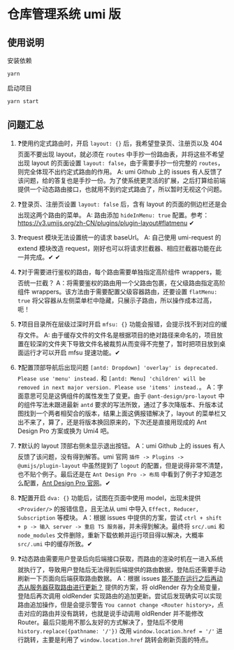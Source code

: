 # 仓库管理系统 umi 版

## 使用说明

安装依赖

```sh
yarn
```

启动项目

```sh
yarn start
```

## 问题汇总

1. ❓使用约定式路由时，开启 `layout: {}` 后，我希望登录页、注册页以及 404 页面不要出现 layout，就必须在 `routes` 中手抄一份路由表，并将这些不希望出现 layout 的页面设置 `layout: false`，由于需要手抄一份完整的 `routes`，则完全体现不出约定式路由的作用。
A: umi Github 上的 issues 有人反馈了该问题，给的答复也是手抄一份。为了使系统更灵活的扩展，之后打算给前端提供一个动态路由接口，也就用不到约定式路由了，所以暂时无视这个问题。

2. ❓登录页、注册页设置 `layout: false` 后，含有 layout 的页面的侧边栏还是会出现这两个路由的菜单。
A: 路由添加 `hideInMenu: true` 配置。参考：<https://v3.umijs.org/zh-CN/plugins/plugin-layout#flatmenu> ✔

3. ❓request 模块无法设置统一的请求 baseUrl。
A: 自己使用 umi-request 的 extend 模块改造 request，刚好也可以将请求拦截器、相应拦截器功能在此一并完成。✔
✔
4. ❓对于需要进行鉴权的路由，每个路由需要单独指定高阶组件 wrappers，能否统一拦截？
A：将需要鉴权的路由用一个父路由包裹，在父级路由指定高阶组件 wrappers。该方法由于需要配置父级容器路由，还要设置 `flatMenu: true` 将父容器从左侧菜单栏中隐藏，只展示子路由，所以操作成本过高，呃！

5. ❓项目目录所在层级过深时开启 `mfsu: {}` 功能会报错，会提示找不到对应的缓存文件。
A: 由于缓存文件的文件名是根据项目的绝对路径来命名的，项目放置在较深的文件夹下导致文件名被裁剪从而变得不完整了，暂时把项目放到桌面运行才可以开启 mfsu 提速功能。✔

6. ❓配置顶部导航后出现问题 `[antd: Dropdown] 'overlay' is deprecated. Please use 'menu' instead.` 和 `[antd: Menu] 'children' will be removed in next major version. Please use 'items' instead.`。
A：字面意思可见是这俩组件的属性发生了变更。由于 `@ant-design/pro-layout` 中的组件写法未跟进最新 `antd` 要求的写法所致，通过了多次降版本、升版本试图找到一个两者相契合的版本，结果上面这俩报错解决了，layout 的菜单栏又出不来了，算了，还是将版本换回原来的，下次还是直接用现成的 Ant Design Pro 方案或换为 Umi4 吧。

7. ❓默认的 layout 顶部右侧未显示退出按钮。
A：umi Github 上的 issues 有人反馈了该问题，没有得到解答。umi 官网 `插件 -> Plugins -> @umijs/plugin-layout` 中虽然提到了 `logout` 的配置，但是说得非常不清楚，也不贴个例子。最后还是在 `Ant Design Pro -> 布局` 中看到了例子才知道怎么配置，[Ant Design Pro 官网](https://beta-pro.ant.design/docs/layout-cn)。✔

8. ❓配置开启 `dva: {}` 功能后，试图在页面中使用 model，出现未提供 `<Provider/>` 的报错信息，且无法从 umi 中导入 `Effect, Reducer, Subscription` 等模块。
A：根据 issues 中提供的方案，尝试 `ctrl + shift + p -> 输入 server -> 重启 TS 服务器`，并未得到解决。最终将 `src/.umi` 和 `node_modules` 文件删除，重新下载依赖并运行项目得以解决，大概率 `src/.umi` 中的缓存所致。✔

9. ❓动态路由需要用户登录后向后端接口获取，而路由的渲染时机在一进入系统就执行了，导致用户登陆后无法得到后端提供的路由数据，登陆后还需要手动刷新一下页面向后端获取路由数据。
A：根据 issues [能不能在运行之后再动态从服务器获取路由进行更新？](https://github.com/umijs/umi/issues/2511) 提供的方案，将 oldRender 存为全局变量，登陆后再次调用 oldRender 实现路由的追加更新。尝试后发现确实可以实现路由追加操作，但是会提示警告 `You cannot change <Router history>`，点击对应的路由并没有跳转，也就是说手动调用 oldRender 并不能修改 Router。最后只能用不那么友好的方式解决了，登陆后不使用 `history.replace({pathname: '/'})` 改用 `window.location.href = '/'` 进行跳转，主要是利用了 `window.location.href` 跳转会刷新页面的特点。
